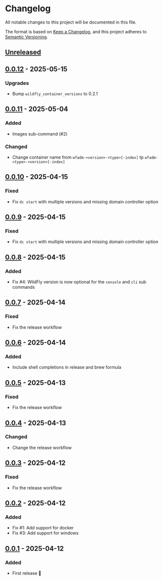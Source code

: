 # Changelog

All notable changes to this project will be documented in this file.

The format is based on [Keep a Changelog](https://keepachangelog.com/en/1.0.0/),
and this project adheres to [Semantic Versioning](https://semver.org/spec/v2.0.0.html).

## [Unreleased]

## [0.0.12] - 2025-05-15

### Upgrades

- Bump `wildfly_container_versions` to 0.2.1

## [0.0.11] - 2025-05-04

### Added

- Images sub-command (#2)

### Changed

- Change container name from `wfadm-<version>-<type>[-index]` tp `wfadm-<type>-<version>[-index]`

## [0.0.10] - 2025-04-15

### Fixed

- Fix `dc start` with multiple versions and missing domain controller option

## [0.0.9] - 2025-04-15

### Fixed

- Fix `dc start` with multiple versions and missing domain controller option

## [0.0.8] - 2025-04-15

### Added

- Fix #4: WildFly version is now optional for the `console` and `cli` sub commands

## [0.0.7] - 2025-04-14

### Fixed

- Fix the release workflow

## [0.0.6] - 2025-04-14

### Added

- Include shell completions in release and brew formula

## [0.0.5] - 2025-04-13

### Fixed

- Fix the release workflow

## [0.0.4] - 2025-04-13

### Changed

- Change the release workflow

## [0.0.3] - 2025-04-12

### Fixed

- Fix the release workflow

## [0.0.2] - 2025-04-12

### Added

- Fix #1: Add support for docker
- Fix #3: Add support for windows

## [0.0.1] - 2025-04-12

### Added

- First release 🎉

[Unreleased]: https://github.com/hpehl/wfadm/compare/v0.0.12...HEAD

[0.0.12]: https://github.com/hpehl/wfadm/compare/v0.0.11...v0.0.12

[0.0.11]: https://github.com/hpehl/wfadm/compare/v0.0.10...v0.0.11

[0.0.10]: https://github.com/hpehl/wfadm/compare/v0.0.9...v0.0.10

[0.0.9]: https://github.com/hpehl/wfadm/compare/v0.0.8...v0.0.9

[0.0.8]: https://github.com/hpehl/wfadm/compare/v0.0.7...v0.0.8

[0.0.7]: https://github.com/hpehl/wfadm/compare/v0.0.6...v0.0.7

[0.0.6]: https://github.com/hpehl/wfadm/compare/v0.0.5...v0.0.6

[0.0.5]: https://github.com/hpehl/wfadm/compare/v0.0.4...v0.0.5

[0.0.4]: https://github.com/hpehl/wfadm/compare/v0.0.3...v0.0.4

[0.0.3]: https://github.com/hpehl/wfadm/compare/v0.0.2...v0.0.3

[0.0.2]: https://github.com/hpehl/wfadm/compare/v0.0.1...v0.0.2

[0.0.1]: https://github.com/hpehl/wfadm/releases/tag/v0.0.1
